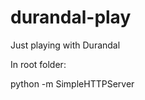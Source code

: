 durandal-play
=============

Just playing with Durandal

In root folder:

python -m SimpleHTTPServer
